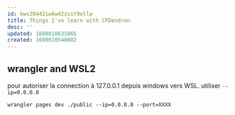 ```yaml
---
id: kwv28442iw6w42zuit9ollw
title: Things I've learn with CFDendron
desc: ''
updated: 1690010635865
created: 1690010540802
---
```


## wrangler and WSL2

pour autoriser la connection à 127.0.0.1 depuis windows vers WSL. utiliser ```--ip=0.0.0.0```

```wrangler pages dev ./public --ip=0.0.0.0 --port=XXXX```